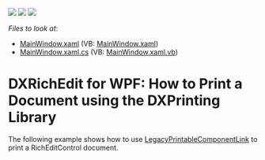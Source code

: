 <!-- default badges list -->
![](https://img.shields.io/endpoint?url=https://codecentral.devexpress.com/api/v1/VersionRange/128607108/23.1.2%2B)
[![](https://img.shields.io/badge/Open_in_DevExpress_Support_Center-FF7200?style=flat-square&logo=DevExpress&logoColor=white)](https://supportcenter.devexpress.com/ticket/details/T494735)
[![](https://img.shields.io/badge/📖_How_to_use_DevExpress_Examples-e9f6fc?style=flat-square)](https://docs.devexpress.com/GeneralInformation/403183)
<!-- default badges end -->
<!-- default file list -->
*Files to look at*:

* [MainWindow.xaml](./CS/WPFRichEditControlPrintingTechniques/MainWindow.xaml) (VB: [MainWindow.xaml](./VB/WPFRichEditControlPrintingTechniques/MainWindow.xaml))
* [MainWindow.xaml.cs](./CS/WPFRichEditControlPrintingTechniques/MainWindow.xaml.cs) (VB: [MainWindow.xaml.vb](./VB/WPFRichEditControlPrintingTechniques/MainWindow.xaml.vb))
<!-- default file list end -->
# DXRichEdit for WPF: How to Print a Document using the DXPrinting Library


The following example shows how to use <a href="https://documentation.devexpress.com/#WPF/clsDevExpressXpfPrintingLegacyPrintableComponentLinktopic">LegacyPrintableComponentLink</a> to print a RichEditControl document. 

<br/>


